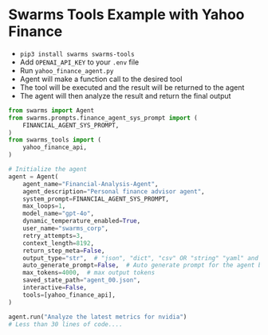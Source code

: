 # Swarms Tools Example with Yahoo Finance

- `pip3 install swarms swarms-tools`
- Add `OPENAI_API_KEY` to your `.env` file
- Run `yahoo_finance_agent.py`
- Agent will make a function call to the desired tool
- The tool will be executed and the result will be returned to the agent
- The agent will then analyze the result and return the final output


```python
from swarms import Agent
from swarms.prompts.finance_agent_sys_prompt import (
    FINANCIAL_AGENT_SYS_PROMPT,
)
from swarms_tools import (
    yahoo_finance_api,
)

# Initialize the agent
agent = Agent(
    agent_name="Financial-Analysis-Agent",
    agent_description="Personal finance advisor agent",
    system_prompt=FINANCIAL_AGENT_SYS_PROMPT,
    max_loops=1,
    model_name="gpt-4o",
    dynamic_temperature_enabled=True,
    user_name="swarms_corp",
    retry_attempts=3,
    context_length=8192,
    return_step_meta=False,
    output_type="str",  # "json", "dict", "csv" OR "string" "yaml" and
    auto_generate_prompt=False,  # Auto generate prompt for the agent based on name, description, and system prompt, task
    max_tokens=4000,  # max output tokens
    saved_state_path="agent_00.json",
    interactive=False,
    tools=[yahoo_finance_api],
)

agent.run("Analyze the latest metrics for nvidia")
# Less than 30 lines of code....
```